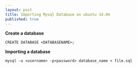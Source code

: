 ```yaml
---
layout: post
title: Importing Mysql Database on ubuntu 14.04
published: true
---
```


**Create a database**

```
CREATE DATABASE <DATABASENAME>;
```

**Importing a database**

```
mysql -u <username> -p<password> database_name < file.sql
```